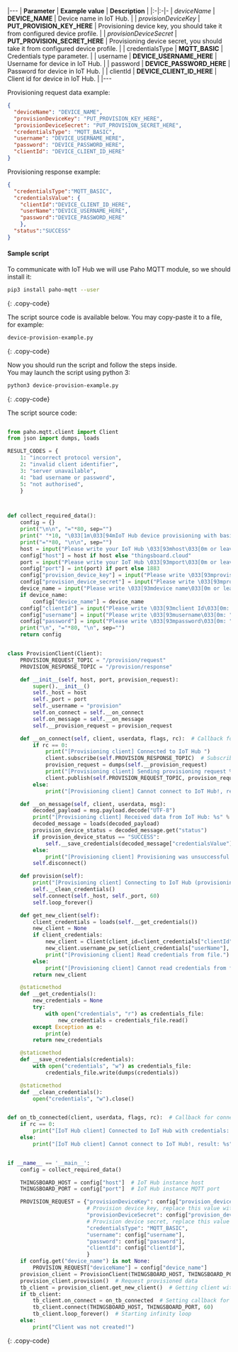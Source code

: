 |---
| **Parameter**             | **Example value**                            | **Description**                                                                |
|:-|:-|-
| *deviceName*              | **DEVICE_NAME**                              | Device name in IoT Hub.                                                    |
| *provisionDeviceKey*      | **PUT_PROVISION_KEY_HERE**                   | Provisioning device key, you should take it from configured device profile.    |
| *provisionDeviceSecret*   | **PUT_PROVISION_SECRET_HERE**                | Provisioning device secret, you should take it from configured device profile. | 
| credentialsType           | **MQTT_BASIC**                               | Credentials type parameter.                                                    |
| username                  | **DEVICE_USERNAME_HERE**                     | Username for device in IoT Hub.                                            |
| password                  | **DEVICE_PASSWORD_HERE**                     | Password for device in IoT Hub.                                            |
| clientId                  | **DEVICE_CLIENT_ID_HERE**                    | Client id for device in IoT Hub.                                           |
|---

Provisioning request data example:
 
```json
{
  "deviceName": "DEVICE_NAME",
  "provisionDeviceKey": "PUT_PROVISION_KEY_HERE",
  "provisionDeviceSecret": "PUT_PROVISION_SECRET_HERE",
  "credentialsType": "MQTT_BASIC",
  "username": "DEVICE_USERNAME_HERE",
  "password": "DEVICE_PASSWORD_HERE",
  "clientId": "DEVICE_CLIENT_ID_HERE"
}
```

Provisioning response example:

```json
{
  "credentialsType":"MQTT_BASIC",
  "credentialsValue": {
    "clientId":"DEVICE_CLIENT_ID_HERE",
    "userName":"DEVICE_USERNAME_HERE",
    "password":"DEVICE_PASSWORD_HERE"
    },
  "status":"SUCCESS"
}
```


#### Sample script

To communicate with IoT Hub we will use Paho MQTT module, so we should install it:

```bash
pip3 install paho-mqtt --user
```
{: .copy-code}

The script source code is available below. You may copy-paste it to a file, for example:

```bash
device-provision-example.py
```
{: .copy-code}

Now you should run the script and follow the steps inside.  
You may launch the script using python 3:  

```bash 
python3 device-provision-example.py
```
{: .copy-code}

The script source code: 

```python

from paho.mqtt.client import Client
from json import dumps, loads

RESULT_CODES = {
    1: "incorrect protocol version",
    2: "invalid client identifier",
    3: "server unavailable",
    4: "bad username or password",
    5: "not authorised",
    }



def collect_required_data():
    config = {}
    print("\n\n", "="*80, sep="")
    print(" "*10, "\033[1m\033[94mIoT Hub device provisioning with basic authorization example script.\033[0m", sep="")
    print("="*80, "\n\n", sep="")
    host = input("Please write your IoT Hub \033[93mhost\033[0m or leave it blank to use default (thingsboard.cloud): ")
    config["host"] = host if host else "thingsboard.cloud"
    port = input("Please write your IoT Hub \033[93mport\033[0m or leave it blank to use default (1883): ")
    config["port"] = int(port) if port else 1883
    config["provision_device_key"] = input("Please write \033[93mprovision device key\033[0m: ")
    config["provision_device_secret"] = input("Please write \033[93mprovision device secret\033[0m: ")
    device_name = input("Please write \033[93mdevice name\033[0m or leave it blank to generate: ")
    if device_name:
        config["device_name"] = device_name
    config["clientId"] = input("Please write \033[93mclient Id\033[0m: ")
    config["username"] = input("Please write \033[93musername\033[0m: ")
    config["password"] = input("Please write \033[93mpassword\033[0m: ")
    print("\n", "="*80, "\n", sep="")
    return config


class ProvisionClient(Client):
    PROVISION_REQUEST_TOPIC = "/provision/request"
    PROVISION_RESPONSE_TOPIC = "/provision/response"

    def __init__(self, host, port, provision_request):
        super().__init__()
        self._host = host
        self._port = port
        self._username = "provision"
        self.on_connect = self.__on_connect
        self.on_message = self.__on_message
        self.__provision_request = provision_request

    def __on_connect(self, client, userdata, flags, rc):  # Callback for connect
        if rc == 0:
            print("[Provisioning client] Connected to IoT Hub ")
            client.subscribe(self.PROVISION_RESPONSE_TOPIC)  # Subscribe to provisioning response topic
            provision_request = dumps(self.__provision_request)
            print("[Provisioning client] Sending provisioning request %s" % provision_request)
            client.publish(self.PROVISION_REQUEST_TOPIC, provision_request)  # Publishing provisioning request topic
        else:
            print("[Provisioning client] Cannot connect to IoT Hub!, result: %s" % RESULT_CODES[rc])

    def __on_message(self, client, userdata, msg):
        decoded_payload = msg.payload.decode("UTF-8")
        print("[Provisioning client] Received data from IoT Hub: %s" % decoded_payload)
        decoded_message = loads(decoded_payload)
        provision_device_status = decoded_message.get("status")
        if provision_device_status == "SUCCESS":
            self.__save_credentials(decoded_message["credentialsValue"])
        else:
            print("[Provisioning client] Provisioning was unsuccessful with status %s and message: %s" % (provision_device_status, decoded_message["errorMsg"]))
        self.disconnect()

    def provision(self):
        print("[Provisioning client] Connecting to IoT Hub (provisioning client)")
        self.__clean_credentials()
        self.connect(self._host, self._port, 60)
        self.loop_forever()

    def get_new_client(self):
        client_credentials = loads(self.__get_credentials())
        new_client = None
        if client_credentials:
            new_client = Client(client_id=client_credentials["clientId"])  # Setting client id
            new_client.username_pw_set(client_credentials["userName"], client_credentials["password"])  # Setting username and password for IoT Hub client
            print("[Provisioning client] Read credentials from file.")
        else:
            print("[Provisioning client] Cannot read credentials from file!")
        return new_client

    @staticmethod
    def __get_credentials():
        new_credentials = None
        try:
            with open("credentials", "r") as credentials_file:
                new_credentials = credentials_file.read()
        except Exception as e:
            print(e)
        return new_credentials

    @staticmethod
    def __save_credentials(credentials):
        with open("credentials", "w") as credentials_file:
            credentials_file.write(dumps(credentials))

    @staticmethod
    def __clean_credentials():
        open("credentials", "w").close()


def on_tb_connected(client, userdata, flags, rc):  # Callback for connect with received credentials
    if rc == 0:
        print("[IoT Hub client] Connected to IoT Hub with credentials: username: %s, password: %s, client id: %s" % (client._username.decode(), client._password.decode(), client._client_id.decode()))
    else:
        print("[IoT Hub client] Cannot connect to IoT Hub!, result: %s" % RESULT_CODES[rc])


if __name__ == '__main__':
    config = collect_required_data()

    THINGSBOARD_HOST = config["host"]  # IoT Hub instance host
    THINGSBOARD_PORT = config["port"]  # IoT Hub instance MQTT port

    PROVISION_REQUEST = {"provisionDeviceKey": config["provision_device_key"],
                         # Provision device key, replace this value with your value from device profile.
                         "provisionDeviceSecret": config["provision_device_secret"],
                         # Provision device secret, replace this value with your value from device profile.
                         "credentialsType": "MQTT_BASIC",
                         "username": config["username"],
                         "password": config["password"],
                         "clientId": config["clientId"],
                         }
    if config.get("device_name") is not None:
        PROVISION_REQUEST["deviceName"] = config["device_name"]
    provision_client = ProvisionClient(THINGSBOARD_HOST, THINGSBOARD_PORT, PROVISION_REQUEST)
    provision_client.provision()  # Request provisioned data
    tb_client = provision_client.get_new_client()  # Getting client with provisioned data
    if tb_client:
        tb_client.on_connect = on_tb_connected  # Setting callback for connect
        tb_client.connect(THINGSBOARD_HOST, THINGSBOARD_PORT, 60)
        tb_client.loop_forever()  # Starting infinity loop
    else:
        print("Client was not created!")
```
{: .copy-code}
